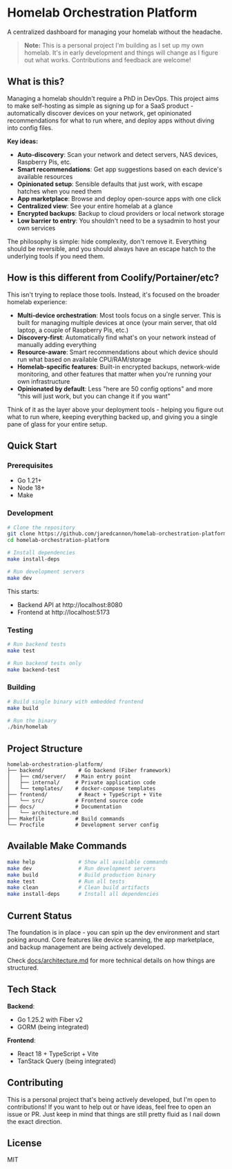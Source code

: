 # Homelab Orchestration Platform

A centralized dashboard for managing your homelab without the headache.

> **Note:** This is a personal project I'm building as I set up my own homelab. It's in early development and things will change as I figure out what works. Contributions and feedback are welcome!

## What is this?

Managing a homelab shouldn't require a PhD in DevOps. This project aims to make self-hosting as simple as signing up for a SaaS product - automatically discover devices on your network, get opinionated recommendations for what to run where, and deploy apps without diving into config files.

**Key ideas:**
- **Auto-discovery**: Scan your network and detect servers, NAS devices, Raspberry Pis, etc.
- **Smart recommendations**: Get app suggestions based on each device's available resources
- **Opinionated setup**: Sensible defaults that just work, with escape hatches when you need them
- **App marketplace**: Browse and deploy open-source apps with one click
- **Centralized view**: See your entire homelab at a glance
- **Encrypted backups**: Backup to cloud providers or local network storage
- **Low barrier to entry**: You shouldn't need to be a sysadmin to host your own services

The philosophy is simple: hide complexity, don't remove it. Everything should be reversible, and you should always have an escape hatch to the underlying tools if you need them.

## How is this different from Coolify/Portainer/etc?

This isn't trying to replace those tools. Instead, it's focused on the broader homelab experience:

- **Multi-device orchestration**: Most tools focus on a single server. This is built for managing multiple devices at once (your main server, that old laptop, a couple of Raspberry Pis, etc.)
- **Discovery-first**: Automatically find what's on your network instead of manually adding everything
- **Resource-aware**: Smart recommendations about which device should run what based on available CPU/RAM/storage
- **Homelab-specific features**: Built-in encrypted backups, network-wide monitoring, and other features that matter when you're running your own infrastructure
- **Opinionated by default**: Less "here are 50 config options" and more "this will just work, but you can change it if you want"

Think of it as the layer above your deployment tools - helping you figure out what to run where, keeping everything backed up, and giving you a single pane of glass for your entire setup.

## Quick Start

### Prerequisites

- Go 1.21+
- Node 18+
- Make

### Development

```bash
# Clone the repository
git clone https://github.com/jaredcannon/homelab-orchestration-platform
cd homelab-orchestration-platform

# Install dependencies
make install-deps

# Run development servers
make dev
```

This starts:
- Backend API at http://localhost:8080
- Frontend at http://localhost:5173

### Testing

```bash
# Run backend tests
make test

# Run backend tests only
make backend-test
```

### Building

```bash
# Build single binary with embedded frontend
make build

# Run the binary
./bin/homelab
```

## Project Structure

```
homelab-orchestration-platform/
├── backend/           # Go backend (Fiber framework)
│   ├── cmd/server/   # Main entry point
│   ├── internal/     # Private application code
│   └── templates/    # docker-compose templates
├── frontend/          # React + TypeScript + Vite
│   └── src/          # Frontend source code
├── docs/             # Documentation
│   └── architecture.md
├── Makefile          # Build commands
└── Procfile          # Development server config
```

## Available Make Commands

```bash
make help              # Show all available commands
make dev               # Run development servers
make build             # Build production binary
make test              # Run all tests
make clean             # Clean build artifacts
make install-deps      # Install all dependencies
```

## Current Status

The foundation is in place - you can spin up the dev environment and start poking around. Core features like device scanning, the app marketplace, and backup management are being actively developed.

Check [docs/architecture.md](docs/architecture.md) for more technical details on how things are structured.

## Tech Stack

**Backend**:
- Go 1.25.2 with Fiber v2
- GORM (being integrated)

**Frontend**:
- React 18 + TypeScript + Vite
- TanStack Query (being integrated)

## Contributing

This is a personal project that's being actively developed, but I'm open to contributions! If you want to help out or have ideas, feel free to open an issue or PR. Just keep in mind that things are still pretty fluid as I nail down the exact direction.

## License

MIT
